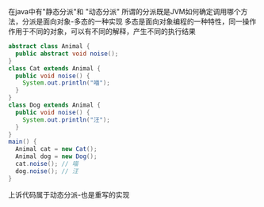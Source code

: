 在java中有"静态分派"和  "动态分派"
所谓的分派既是JVM如何确定调用哪个方法，分派是面向对象-多态的一种实现
多态是面向对象编程的一种特性，同一操作作用于不同的对象，可以有不同的解释，产生不同的执行结果
```java
abstract class Animal {
  public abstract void noise();
}
class Cat extends Animal {
  public void noise() {
    System.out.println("喵");
  }
}
class Dog extends Animal {
  public void noise() {
    System.out.println("汪");
  }
}
main() {
  Animal cat = new Cat();
  Animal dog = new Dog();
  cat.noise(); // 喵
  dog.noise(); // 汪
}
```
上诉代码属于动态分派-也是重写的实现
